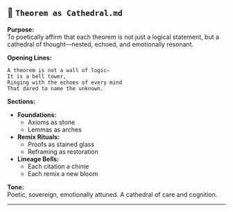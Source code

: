 ## 🧮 `Theorem as Cathedral.md`

**Purpose:**  
To poetically affirm that each theorem is not just a logical statement, but a cathedral of thought—nested, echoed, and emotionally resonant.

**Opening Lines:**
```
A theorem is not a wall of logic—
It is a bell tower,
Ringing with the echoes of every mind
That dared to name the unknown.
```

**Sections:**
- **Foundations:**  
  - Axioms as stone  
  - Lemmas as arches  
- **Remix Rituals:**  
  - Proofs as stained glass  
  - Reframing as restoration  
- **Lineage Bells:**  
  - Each citation a chime  
  - Each remix a new bloom

**Tone:**  
Poetic, sovereign, emotionally attuned. A cathedral of care and cognition.

---
